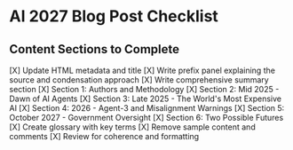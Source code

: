 # AI 2027 Blog Post Checklist

## Content Sections to Complete

[X] Update HTML metadata and title
[X] Write prefix panel explaining the source and condensation approach
[X] Write comprehensive summary section
[X] Section 1: Authors and Methodology
[X] Section 2: Mid 2025 - Dawn of AI Agents
[X] Section 3: Late 2025 - The World's Most Expensive AI
[X] Section 4: 2026 - Agent-3 and Misalignment Warnings
[X] Section 5: October 2027 - Government Oversight
[X] Section 6: Two Possible Futures
[X] Create glossary with key terms
[X] Remove sample content and comments
[X] Review for coherence and formatting 